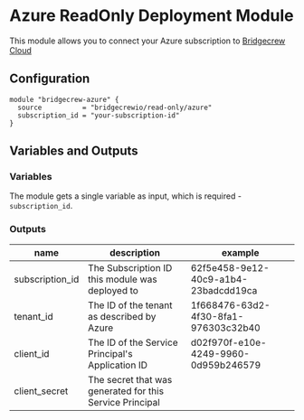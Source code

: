 # Azure ReadOnly Deployment Module
This module allows you to connect your Azure subscription to [Bridgecrew Cloud](https://bridgecrew.cloud)

## Configuration
```hcl-terraform
module "bridgecrew-azure" {
  source          = "bridgecrewio/read-only/azure"
  subscription_id = "your-subscription-id"
}
```

## Variables and Outputs
### Variables
The module gets a single variable as input, which is required - `subscription_id`.

### Outputs

|name|description|example|
|----|-----------|-------|
|subscription_id|The Subscription ID this module was deployed to|62f5e458-9e12-40c9-a1b4-23badcdd19ca|
|tenant_id | The ID of the tenant as described by Azure | 1f668476-63d2-4f30-8fa1-976303c32b40|
|client_id|The ID of the Service Principal's Application ID | d02f970f-e10e-4249-9960-0d959b246579|
|client_secret|The secret that was generated for this Service Principal||